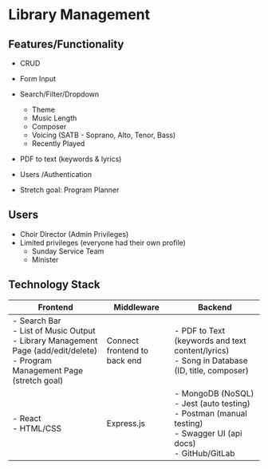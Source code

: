 # Library Management

## Features/Functionality

- CRUD
- Form Input
- Search/Filter/Dropdown

  - Theme
  - Music Length
  - Composer
  - Voicing (SATB - Soprano, Alto, Tenor, Bass)
  - Recently Played

- PDF to text (keywords & lyrics)
- Users /Authentication
- Stretch goal: Program Planner

## Users

- Choir Director (Admin Privileges)
- Limited privileges (everyone had their own profile)
  - Sunday Service Team
  - Minister

## Technology Stack

| **Frontend**                                                                                                                            | **Middleware**               | **Backend**                                                                                                                    |
| --------------------------------------------------------------------------------------------------------------------------------------- | ---------------------------- | ------------------------------------------------------------------------------------------------------------------------------ |
| - Search Bar <br> - List of Music Output <br> - Library Management Page (add/edit/delete) <br> - Program Management Page (stretch goal) | Connect frontend to back end | - PDF to Text (keywords and text content/lyrics) <br> - Song in Database (ID, title, composer)                                 |
| - React <br> - HTML/CSS                                                                                                                 | Express.js                   | - MongoDB (NoSQL) <br> - Jest (auto testing) <br> - Postman (manual testing) <br> - Swagger UI (api docs) <br> - GitHub/GitLab |

